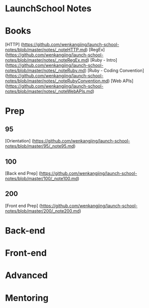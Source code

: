 LaunchSchool Notes
==================

# Books

[HTTP] (https://github.com/wenkangjing/launch-school-notes/blob/master/notes/_noteHTTP.md)
[RegEx] (https://github.com/wenkangjing/launch-school-notes/blob/master/notes/_noteRegEx.md)
[Ruby - Intro] (https://github.com/wenkangjing/launch-school-notes/blob/master/notes/_noteRuby.md)
[Ruby - Coding Convention] (https://github.com/wenkangjing/launch-school-notes/blob/master/notes/_noteRubyConvention.md)
[Web APIs] (https://github.com/wenkangjing/launch-school-notes/blob/master/notes/_noteWebAPIs.md)

# Prep 

## 95
[Orientation] (https://github.com/wenkangjing/launch-school-notes/blob/master/95/_note95.md)

## 100
[Back end Prep] (https://github.com/wenkangjing/launch-school-notes/blob/master/100/_note100.md)

## 200
[Front end Prep] (https://github.com/wenkangjing/launch-school-notes/blob/master/200/_note200.md)

# Back-end



# Front-end



# Advanced



# Mentoring

